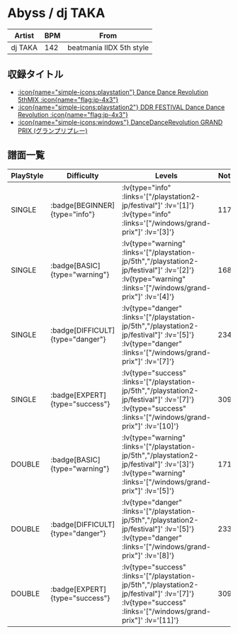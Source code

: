 # Abyss / dj TAKA

|Artist|BPM|From|
|------|---|----|
|dj TAKA|142|beatmania IIDX 5th style|

## 収録タイトル

- [ :icon{name="simple-icons:playstation"} Dance Dance Revolution 5thMIX :icon{name="flag:jp-4x3"} ](/playstation-jp/5th)
- [ :icon{name="simple-icons:playstation2"} DDR FESTIVAL Dance Dance Revolution :icon{name="flag:jp-4x3"} ](/playstation2-jp/festival)
- [ :icon{name="simple-icons:windows"} DanceDanceRevolution GRAND PRIX (グランプリプレー)](/windows/grand-prix)

## 譜面一覧

|PlayStyle|Difficulty|Levels|Notes|Movie|
|---------|----------|------|-----|-----|
|SINGLE| :badge[BEGINNER]{type="info"} | :lv{type="info" :links='["/playstation2-jp/festival"]' :lv='[1]'}  :lv{type="info" :links='["/windows/grand-prix"]' :lv='[3]'} |117/0||
|SINGLE| :badge[BASIC]{type="warning"} | :lv{type="warning" :links='["/playstation-jp/5th","/playstation2-jp/festival"]' :lv='[2]'}  :lv{type="warning" :links='["/windows/grand-prix"]' :lv='[4]'} |168/0||
|SINGLE| :badge[DIFFICULT]{type="danger"} | :lv{type="danger" :links='["/playstation-jp/5th","/playstation2-jp/festival"]' :lv='[5]'}  :lv{type="danger" :links='["/windows/grand-prix"]' :lv='[7]'} |234/0||
|SINGLE| :badge[EXPERT]{type="success"} | :lv{type="success" :links='["/playstation-jp/5th","/playstation2-jp/festival"]' :lv='[7]'}  :lv{type="success" :links='["/windows/grand-prix"]' :lv='[10]'} |309/0||
|DOUBLE| :badge[BASIC]{type="warning"} | :lv{type="warning" :links='["/playstation-jp/5th","/playstation2-jp/festival"]' :lv='[3]'}  :lv{type="warning" :links='["/windows/grand-prix"]' :lv='[5]'} |171/0||
|DOUBLE| :badge[DIFFICULT]{type="danger"} | :lv{type="danger" :links='["/playstation-jp/5th","/playstation2-jp/festival"]' :lv='[5]'}  :lv{type="danger" :links='["/windows/grand-prix"]' :lv='[8]'} |233/0||
|DOUBLE| :badge[EXPERT]{type="success"} | :lv{type="success" :links='["/playstation-jp/5th","/playstation2-jp/festival"]' :lv='[7]'}  :lv{type="success" :links='["/windows/grand-prix"]' :lv='[11]'} |309/0||
